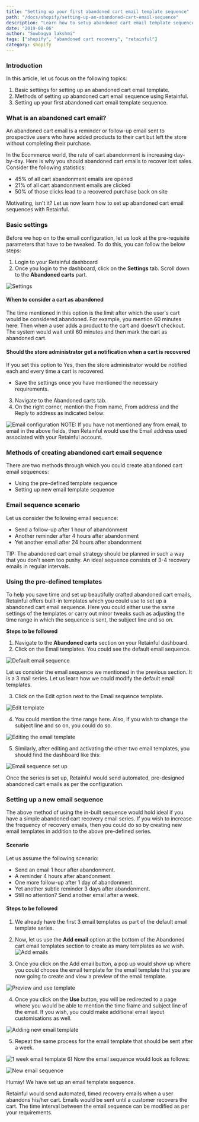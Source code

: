 ```yaml
---
title: "Setting up your first abandoned cart email template sequence"
path: "/docs/shopify/setting-up-an-abandoned-cart-email-sequence"
description: "Learn how to setup abandoned cart email template sequence using Retainful."
date: "2019-08-06"
author: "Sowbagya lakshmi"
tags: ["shopify", "abandoned cart recovery", "retainful"]
category: shopify
---
```


### Introduction

In this article, let us focus on the following topics:
1. Basic settings for setting up an abandoned cart email template.
2. Methods of setting up abandoned cart email sequence using Retainful.
3. Setting up your first abandoned cart email template sequence.

### **What is an abandoned cart email?**

An abandoned cart email is a reminder or follow-up email sent to prospective users who have added products to their cart but left the store without completing their purchase.

In the Ecommerce world, the rate of cart abandonment is increasing day-by-day. Here is why you should abandoned cart emails to recover lost sales.
Consider the following statistics:

- 45% of all cart abandonment emails are opened
- 21% of all cart abandonment emails are clicked
- 50% of those clicks lead to a recovered purchase back on site

Motivating, isn't it? 
Let us now learn how to set up abandoned cart email sequences with Retainful.

### Basic settings

Before we hop on to the email configuration, let us look at the pre-requisite parameters that have to be tweaked. To do this, you can follow the below steps:

1) Login to your <link-text url="https://app.retainful.com/" target="_blank" rel="noopener">Retainful dashboard</link-text>
2) Once you login to the dashboard, click on the **Settings** tab. Scroll down to the **Abandoned carts** part.

![Settings](../../images/docs/shopify/setting-up-an-ab-cart-email-sequence/settings.png)



#### **When to consider a cart as abandoned**
  The time mentioned in this option is the limit after which the user's cart would be considered abandoned.
  For example, you mention 60 minutes here. Then  when a user adds a product to the cart and doesn't checkout. The system would wait until 60 minutes and then mark the cart as abandoned cart.
  
 #### **Should the store administrator get a notification when a cart is recovered**
  If you set this option to Yes, then the store administrator would be notified each and every time a cart is recovered.
  
- Save the settings once you have mentioned the necessary requirements.

3) Navigate to the Abandoned carts tab. 
4) On the right corner, mention the From name, From address and the Reply to address as indicated below:

![Email configuration](../../images/docs/shopify/setting-up-an-ab-cart-email-sequence/email-config.png)
NOTE: If you have not mentioned any from email, to email in the above fields, then Retainful would use the Email address used associated with your Retainful account.

### Methods of creating abandoned cart email sequence

There are two methods through which you could create abandoned cart email sequences:
	       
* Using the pre-defined template sequence
* Setting up new email template sequence

### Email sequence scenario

Let us consider the following email sequence:

* Send a follow-up after 1 hour of abandonment
* Another reminder after 4 hours after abandonment
* Yet another email after 24 hours after abandonment

<call-out>TIP: The abandoned cart email strategy should be planned in such a way that you don't seem too pushy. An ideal sequence consists of 3-4 recovery emails in regular intervals.</call-out>

### Using the pre-defined templates

To help you save time and set up beautifully crafted abandoned cart emails, Retainful offers built-in templates which you could use to set up a abandoned cart email sequence. Here you could either use the same settings of the templates or carry out minor tweaks such as adjusting the time range in which the sequence is sent, the subject line and so on.

**Steps to be followed**
1) Navigate to the **Abandoned carts** section on your Retainful dashboard.
2) Click on the Email templates. You could see the default email sequence.

![Default email sequence](../../images/docs/shopify/setting-up-an-ab-cart-email-sequence/default-sequence.png)

Let us consider the email sequence we mentioned in the previous section. It is a 3 mail series. Let us learn how we could modify the default email templates.

3) Click on the Edit option next to the Email sequence template.

![Edit template](../../images/docs/shopify/setting-up-an-ab-cart-email-sequence/edit-template.png)


4) You could mention the time range here. Also, if you wish to change the subject line and so on, you could do so.

![Editing the email template](../../images/docs/shopify/setting-up-an-ab-cart-email-sequence/edit-email-sequence.png)


5) Similarly, after editing and activating the other two email templates, you should find the dashboard like this:

![Email sequence set up](../../images/docs/shopify/setting-up-an-ab-cart-email-sequence/email-sequence-set-up.png)

Once the series is set up, Retainful would send automated, pre-designed abandoned cart emails as per the configuration.

### Setting up a new email sequence

The above method of using the in-built sequence would hold ideal if you have a simple abandoned cart recovery email series.
If you wish to increase the frequency of recovery emails, then you could do so by creating new email templates in addition to the above pre-defined series.

#### Scenario

Let us assume the following scenario:
* Send an email 1 hour after abandonment.
* A reminder 4 hours after abandonment.
* One more follow-up after 1 day of abandonment.
* Yet another subtle reminder 3 days after abandonment.
* Still no attention? Send another email after a week.

#### Steps to be followed
1) We already have the first 3 email templates as part of the default email template series.
2) Now, let us use the **Add email** option at the bottom of the Abandoned cart email templates section to create as many templates as we wish.
![Add emails](../../images/docs/shopify/setting-up-an-ab-cart-email-sequence/add-email-button.png)

3) Once you click on the Add email button, a pop up would show up where you could choose the email template for the email template that you are now going to create and view a preview of the email template.

![Preview and use template](../../images/docs/shopify/setting-up-an-ab-cart-email-sequence/preview-use-popup.png)

4) Once you click on the **Use** button, you will be redirected to a page where you would be able to mention the time frame and subject line of the email. If you wish, you could make additional email layout customisations as well.

![Adding new email template](../../images/docs/shopify/setting-up-an-ab-cart-email-sequence/3days-email-edit.png)

5) Repeat the same process for the email template that should be sent after a week.

![1 week email template](../../images/docs/shopify/setting-up-an-ab-cart-email-sequence/1week-email-template.png)
6) Now the email sequence would look as follows:

![New email sequence](../../images/docs/shopify/setting-up-an-ab-cart-email-sequence/new-email-sequence.png)

Hurray! We have set up an email template sequence.

Retainful would send automated, timed recovery emails when a user abandons his/her cart.
Emails would be sent until a customer recovers the cart.
The time interval between the email sequence can be modified as per your requirements.
